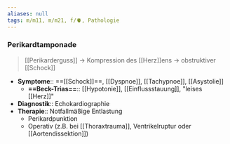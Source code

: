 ```yaml
---
aliases: null
tags: m/m11, m/m21, f/🫀, Pathologie
---
```

### Perikardtamponade
> [[Perikarderguss]] → Kompression des [[Herz]]ens → obstruktiver [[Schock]]
- **Symptome**:: ==[[Schock]]==, [[Dyspnoe]], [[Tachypnoe]], [[Asystolie]]
	- **==Beck-Trias==**:: [[Hypotonie]], [[Einflussstauung]], "leises [[Herz]]"
- **Diagnostik**:: Echokardiographie
- **Therapie**:: Notfallmäßige Entlastung
	- Perikardpunktion
	- Operativ (z.B. bei [[Thoraxtrauma]], Ventrikelruptur oder [[Aortendissektion]])